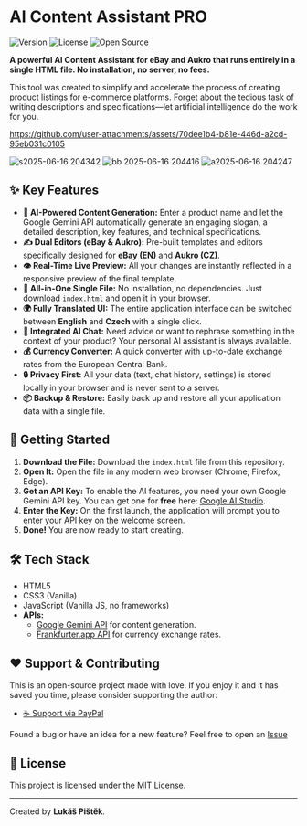 # AI Content Assistant PRO

![Version](https://img.shields.io/badge/version-1.5.0-blue)
![License](https://img.shields.io/badge/license-MIT-green)
![Open Source](https://shields.io/badge/open--source-❤️-purple)

**A powerful AI Content Assistant for eBay and Aukro that runs entirely in a single HTML file. No installation, no server, no fees.**

This tool was created to simplify and accelerate the process of creating product listings for e-commerce platforms. Forget about the tedious task of writing descriptions and specifications—let artificial intelligence do the work for you.





https://github.com/user-attachments/assets/70dee1b4-b81e-446d-a2cd-95eb031c0105





![s2025-06-16 204342](https://github.com/user-attachments/assets/bae577f7-ff69-49b5-8e62-862798f4151d)
![bb 2025-06-16 204416](https://github.com/user-attachments/assets/a6e265ee-cf11-4298-be17-ce1675823981)
![a2025-06-16 204247](https://github.com/user-attachments/assets/37a4c40d-f509-4d09-ad09-ad69a58ba59a)

## ✨ Key Features

* **🤖 AI-Powered Content Generation:** Enter a product name and let the Google Gemini API automatically generate an engaging slogan, a detailed description, key features, and technical specifications.
* **✍️ Dual Editors (eBay & Aukro):** Pre-built templates and editors specifically designed for **eBay (EN)** and **Aukro (CZ)**.
* **👁️ Real-Time Live Preview:** All your changes are instantly reflected in a responsive preview of the final template.
* **🚀 All-in-One Single File:** No installation, no dependencies. Just download `index.html` and open it in your browser.
* **🌍 Fully Translated UI:** The entire application interface can be switched between **English** and **Czech** with a single click.
* **💬 Integrated AI Chat:** Need advice or want to rephrase something in the context of your product? Your personal AI assistant is always available.
* **💰 Currency Converter:** A quick converter with up-to-date exchange rates from the European Central Bank.
* **🔒 Privacy First:** All your data (text, chat history, settings) is stored locally in your browser and is never sent to a server.
* **📦 Backup & Restore:** Easily back up and restore all your application data with a single file.

## 🚀 Getting Started

1.  **Download the File:** Download the `index.html` file from this repository.
2.  **Open It:** Open the file in any modern web browser (Chrome, Firefox, Edge).
3.  **Get an API Key:** To enable the AI features, you need your own Google Gemini API key. You can get one for **free** here: [Google AI Studio](https://aistudio.google.com/app/apikey).
4.  **Enter the Key:** On the first launch, the application will prompt you to enter your API key on the welcome screen.
5.  **Done!** You are now ready to start creating.

## 🛠️ Tech Stack

* HTML5
* CSS3 (Vanilla)
* JavaScript (Vanilla JS, no frameworks)
* **APIs:**
    * [Google Gemini API](https://ai.google.dev/) for content generation.
    * [Frankfurter.app API](https://www.frankfurter.app/) for currency exchange rates.

## ❤️ Support & Contributing

This is an open-source project made with love. If you enjoy it and it has saved you time, please consider supporting the author:

* [☕ Support via PayPal](https://www.paypal.me/lukas180)

Found a bug or have an idea for a new feature? Feel free to open an [Issue](https://github.com/your-username/covenant666/issues) 

## 📄 License

This project is licensed under the [MIT License](LICENSE).

---

Created by **Lukáš Pištěk**.
